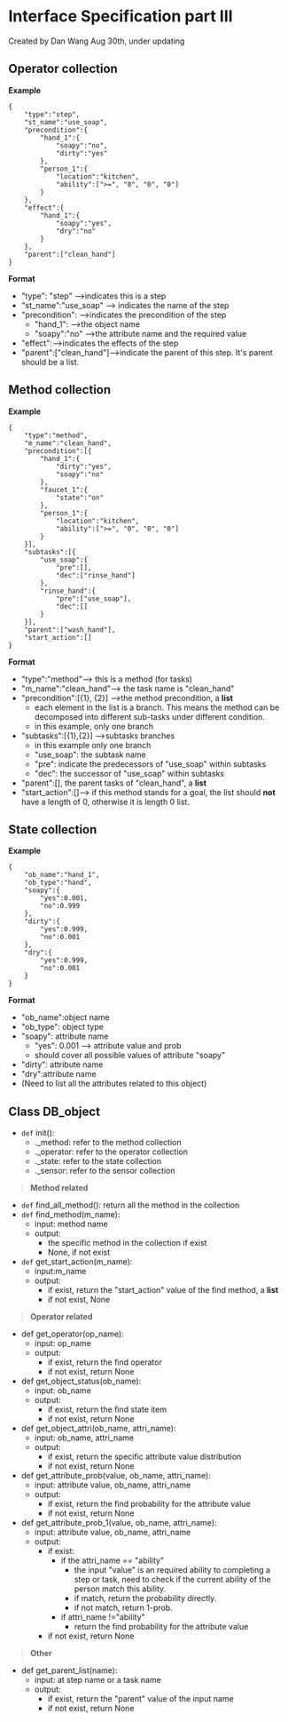 

Interface Specification part III
================================
Created by Dan Wang Aug 30th, under updating

**Operator** collection
-----------------------
**Example**

    {
	    "type":"step",
	    "st_name":"use_soap",
	    "precondition":{
	        "hand_1":{
	            "soapy":"no",
	            "dirty":"yes"  
	        },
	        "person_1":{
	            "location":"kitchen",
	            "ability":[">=", "0", "0", "0"]
	        }
	    },
	    "effect":{
	        "hand_1":{
	            "soapy":"yes",
	            "dry":"no"  
	        }
	    },
	    "parent":["clean_hand"]
	}

**Format**

 - "type": "step" -->indicates this is a step
 - "st_name":"use_soap" --> indicates the name of the step
 - "precondition": -->indicates the precondition of the step
	 - "hand_1": -->the object name
	 - "soapy":"no" -->the attribute name and the required value 
 - "effect":-->indicates the effects of the step
 - "parent":["clean_hand"]-->indicate the parent of this step. It's parent should be a list.


**Method** collection
---------------------

**Example**


    {
	    "type":"method",
	    "m_name":"clean_hand",
	    "precondition":[{
	        "hand_1":{
	            "dirty":"yes",
	            "soapy":"no"  
	        },
	        "faucet_1":{
	            "state":"on"
	        },
	        "person_1":{
	            "location":"kitchen",
	            "ability":[">=", "0", "0", "0"]
	        }
	    }],
	    "subtasks":[{
	        "use_soap":{
	            "pre":[],
	            "dec":["rinse_hand"]
	        },
	        "rinse_hand":{
	            "pre":["use_soap"],
	            "dec":[]
	        }
	    }],
	    "parent":["wash_hand"],
	    "start_action":[]
    }

**Format**

 - "type":"method"--> this is a method (for tasks)
 - "m_name":"clean_hand"--> the task name is "clean_hand"
 - "precondition":[{1}, {2}] -->the method precondition, a **list**
	 - each element in the list is a branch. This means the method can be decomposed into different sub-tasks under different condition.
	 - in this example, only one branch
 - "subtasks":[{1},{2}] -->subtasks branches
	 - in this example only one branch
	 - "use_soap": the subtask name
	 - "pre": indicate the predecessors of "use_soap" within subtasks
	 - "dec": the successor of "use_soap" within subtasks
 - "parent":[], the parent tasks of "clean_hand", a **list**
 - "start_action":[]--> if this method stands for a goal, the list should **not** have a length of 0, otherwise it is length 0 list.

**State** collection
--------------------

**Example**

    {
	    "ob_name":"hand_1",
	    "ob_type":"hand",
	    "soapy":{
	        "yes":0.001,
	        "no":0.999
	    },
	    "dirty":{
	        "yes":0.999,
	        "no":0.001
	    },
	    "dry":{
	        "yes":0.999,
	        "no":0.001
	    }
	}

**Format**

 - "ob_name":object name
 - "ob_type": object type
 - "soapy": attribute name
	 - "yes": 0.001 --> attribute value and prob
	 - should cover all possible values of attribute "soapy"
 - "dirty": attribute name
 - "dry":attribute name
 - (Need to list all the attributes related to this object) 

**Class** DB_object
-------------------

 - `def` init():
	 - ._method: refer to the method collection
	 - ._operator: refer to the operator collection
	 - ._state: refer to the state collection
	 - ._sensor: refer to the sensor collection
	 

> **Method related**

 - `def`  find_all_method(): return all the method in the collection
 - `def` find_method(m_name): 
	 -  input: method name
	 -  output: 
		 - the specific method in the collection if exist
		 - None, if not exist
 - `def` get_start_action(m_name):
	 - input:m_name
	 - output:
		 - if exist, return the "start_action" value of the find method, a **list**
		 - if not exist, None 
		 

> **Operator related**

 - def get_operator(op_name):
	 - input: op_name
	 - output:
		 - if exist, return the find operator
		 - if not exist, return None
 - def get_object_status(ob_name):
	 - input: ob_name
	 - output:
		 - if exist, return the find state item
		 - if not exist, return None
 - def get_object_attri(ob_name, attri_name):
	 - input: ob_name, attri_name
	 - output:
		 - if exist, return the specific attribute value distribution
		 - if not exist, return None
 - def get_attribute_prob(value, ob_name, attri_name):
	 - input: attribute value, ob_name, attri_name
	 - output:
		 - if exist, return the find probability for the attribute value
		 - if not exist, return None
 - def get_attribute_prob_1(value, ob_name, attri_name):
	 - input: attribute value, ob_name, attri_name
	 - output: 
		 - if exist:
			 - if the attri_name == "ability"
				 - the input "value" is an required ability to completing a step or task, need to check if the current ability of the person match this ability. 
				 - if match, return the probability directly.
				 - if not match, return 1-prob. 
			 - if attri_name !="ability"
				 - return the find probability for the attribute value
		 - if not exist, return None


>**Other**

 - def get_parent_list(name):
	 - input: at step name or a task name
	 - output: 
		 - if exist, return the "parent" value of the input name
		 - if not exist, return None
